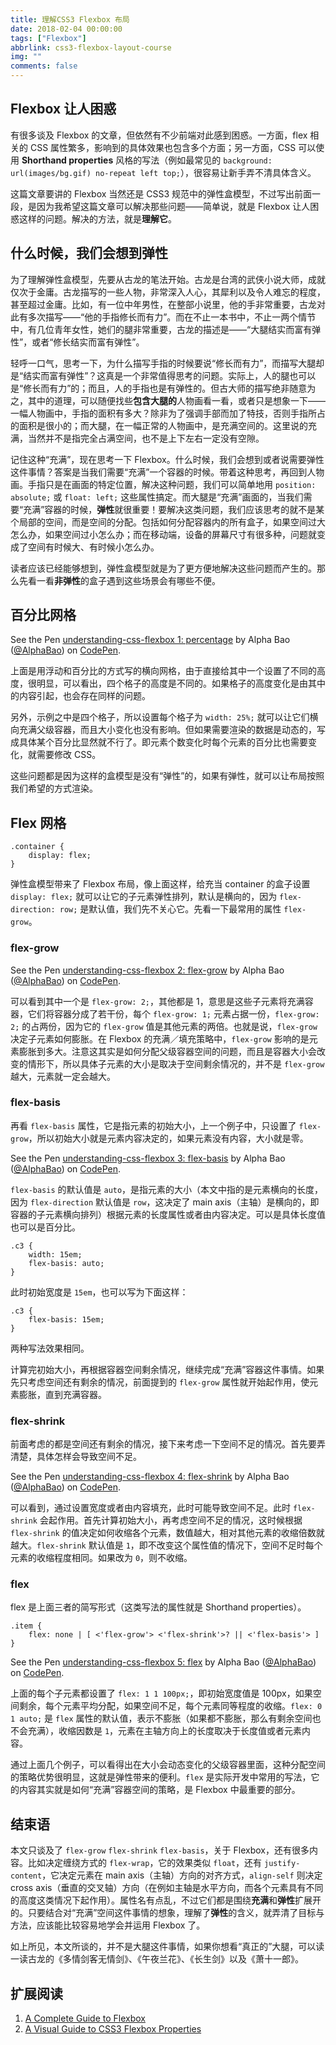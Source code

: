```yaml
---
title: 理解CSS3 Flexbox 布局
date: 2018-02-04 00:00:00
tags: ["Flexbox"]
abbrlink: css3-flexbox-layout-course
img: ""
comments: false
---
```


## Flexbox 让人困惑

有很多谈及 Flexbox 的文章，但依然有不少前端对此感到困惑。一方面，flex 相关的 CSS 属性繁多，影响到的具体效果也包含多个方面；另一方面，CSS 可以使用 **Shorthand properties** 风格的写法（例如最常见的 `background: url(images/bg.gif) no-repeat left top;`），很容易让新手弄不清具体含义。


这篇文章要讲的 Flexbox 当然还是 CSS3 规范中的弹性盒模型，不过写出前面一段，是因为我希望这篇文章可以解决那些问题——简单说，就是 Flexbox 让人困惑这样的问题。解决的方法，就是**理解它**。




## 什么时候，我们会想到弹性

为了理解弹性盒模型，先要从古龙的笔法开始。古龙是台湾的武侠小说大师，成就仅次于金庸。古龙描写的一些人物，非常深入人心，其犀利以及令人难忘的程度，甚至超过金庸。比如，有一位中年男性，在整部小说里，他的手非常重要，古龙对此有多次描写——“他的手指修长而有力”。而在不止一本书中，不止一两个情节中，有几位青年女性，她们的腿非常重要，古龙的描述是——“大腿结实而富有弹性”，或者“修长结实而富有弹性”。


轻呼一口气，思考一下，为什么描写手指的时候要说“修长而有力”，而描写大腿却是“结实而富有弹性”？这真是一个非常值得思考的问题。实际上，人的腿也可以是“修长而有力”的；而且，人的手指也是有弹性的。但古大师的描写绝非随意为之，其中的道理，可以随便找些**包含大腿的**人物画看一看，或者只是想象一下——一幅人物画中，手指的面积有多大？除非为了强调手部而加了特技，否则手指所占的面积是很小的；而大腿，在一幅正常的人物画中，是充满空间的。这里说的充满，当然并不是指完全占满空间，也不是上下左右一定没有空隙。


记住这种“充满”，现在思考一下 Flexbox。什么时候，我们会想到或者说需要弹性这件事情？答案是当我们需要“充满”一个容器的时候。带着这种思考，再回到人物画。手指只是在画面的特定位置，解决这种问题，我们可以简单地用 `position: absolute;` 或 `float: left;` 这些属性搞定。而大腿是“充满”画面的，当我们需要“充满”容器的时候，**弹性**就很重要！要解决这类问题，我们应该思考的就不是某个局部的空间，而是空间的分配。包括如何分配容器内的所有盒子，如果空间过大怎么办，如果空间过小怎么办；而在移动端，设备的屏幕尺寸有很多种，问题就变成了空间有时候大、有时候小怎么办。


读者应该已经能够想到，弹性盒模型就是为了更方便地解决这些问题而产生的。那么先看一看**非弹性**的盒子遇到这些场景会有哪些不便。


## 百分比网格

See the Pen [understanding-css-flexbox 1: percentage](https://codepen.io/AlphaBao/pen/rYpJMx/) by Alpha Bao ([@AlphaBao](https://codepen.io/AlphaBao)) on [CodePen](https://codepen.io).



上面是用浮动和百分比的方式写的横向网格，由于直接给其中一个设置了不同的高度，很明显，可以看出，四个格子的高度是不同的。如果格子的高度变化是由其中的内容引起，也会存在同样的问题。


另外，示例之中是四个格子，所以设置每个格子为 `width: 25%;` 就可以让它们横向充满父级容器，而且大小变化也没有影响。但如果需要渲染的数据是动态的，写成具体某个百分比显然就不行了。即元素个数变化时每个元素的百分比也需要变化，就需要修改 CSS。



这些问题都是因为这样的盒模型是没有“弹性”的，如果有弹性，就可以让布局按照我们希望的方式渲染。



## Flex 网格

```
.container {
	display: flex;
}
```

弹性盒模型带来了 Flexbox 布局，像上面这样，给充当 container 的盒子设置 `display: flex;` 就可以让它的子元素弹性排列，默认是横向的，因为 `flex-direction: row;` 是默认值，我们先不关心它。先看一下最常用的属性 `flex-grow`。



### flex-grow

See the Pen [understanding-css-flexbox 2: flex-grow](https://codepen.io/AlphaBao/pen/pdpKOj/) by Alpha Bao ([@AlphaBao](https://codepen.io/AlphaBao)) on [CodePen](https://codepen.io).



可以看到其中一个是 `flex-grow: 2;`，其他都是 1，意思是这些子元素将充满容器，它们将容器分成了若干份，每个 `flex-grow: 1;` 元素占据一份，`flex-grow: 2;` 的占两份，因为它的 `flex-grow` 值是其他元素的两倍。也就是说，`flex-grow` 决定子元素如何膨胀。在 Flexbox 的充满／填充策略中，`flex-grow` 影响的是元素膨胀到多大。注意这其实是如何分配父级容器空间的问题，而且是容器大小会改变的情形下，所以具体子元素的大小是取决于空间剩余情况的，并不是 `flex-grow` 越大，元素就一定会越大。



### flex-basis

再看 `flex-basis` 属性，它是指元素的初始大小，上一个例子中，只设置了 `flex-grow`，所以初始大小就是元素内容决定的，如果元素没有内容，大小就是零。



See the Pen [understanding-css-flexbox 3: flex-basis](https://codepen.io/AlphaBao/pen/ZavjGK/) by Alpha Bao ([@AlphaBao](https://codepen.io/AlphaBao)) on [CodePen](https://codepen.io).



`flex-basis` 的默认值是 `auto`，是指元素的大小（本文中指的是元素横向的长度，因为 `flex-direction` 默认值是 `row`，这决定了 main axis（主轴）是横向的，即容器的子元素横向排列）根据元素的长度属性或者由内容决定。可以是具体长度值也可以是百分比。



```
.c3 {
	width: 15em;
	flex-basis: auto;
}
```

此时初始宽度是 `15em`，也可以写为下面这样：



```
.c3 {
	flex-basis: 15em;
}
```

两种写法效果相同。



计算完初始大小，再根据容器空间剩余情况，继续完成“充满”容器这件事情。如果先只考虑空间还有剩余的情况，前面提到的 `flex-grow` 属性就开始起作用，使元素膨胀，直到充满容器。



### flex-shrink

前面考虑的都是空间还有剩余的情况，接下来考虑一下空间不足的情况。首先要弄清楚，具体怎样会导致空间不足。



See the Pen [understanding-css-flexbox 4: flex-shrink](https://codepen.io/AlphaBao/pen/OOzwQM/) by Alpha Bao ([@AlphaBao](https://codepen.io/AlphaBao)) on [CodePen](https://codepen.io).



可以看到，通过设置宽度或者由内容填充，此时可能导致空间不足。此时 `flex-shrink` 会起作用。首先计算初始大小，再考虑空间不足的情况，这时候根据 `flex-shrink` 的值决定如何收缩各个元素，数值越大，相对其他元素的收缩倍数就越大。`flex-shrink` 默认值是 `1`，即不改变这个属性值的情况下，空间不足时每个元素的收缩程度相同。如果改为 `0`，则不收缩。



### flex

flex 是上面三者的简写形式（这类写法的属性就是 Shorthand properties）。



```
.item {
	flex: none | [ <'flex-grow'> <'flex-shrink'>? || <'flex-basis'> ]
}
```

See the Pen [understanding-css-flexbox 5: flex](https://codepen.io/AlphaBao/pen/MOrBZV/) by Alpha Bao ([@AlphaBao](https://codepen.io/AlphaBao)) on [CodePen](https://codepen.io).



上面的每个子元素都设置了 `flex: 1 1 100px;`，即初始宽度值是 100px，如果空间剩余，每个元素平均分配，如果空间不足，每个元素同等程度的收缩。`flex: 0 1 auto;` 是 `flex` 属性的默认值，表示不膨胀（如果都不膨胀，那么有剩余空间也不会充满），收缩因数是 `1`，元素在主轴方向上的长度取决于长度值或者元素内容。



通过上面几个例子，可以看得出在大小会动态变化的父级容器里面，这种分配空间的策略优势很明显，这就是弹性带来的便利。`flex` 是实际开发中常用的写法，它的内容其实就是如何“充满”容器空间的策略，是 Flexbox 中最重要的部分。



## 结束语

本文只谈及了 `flex-grow` `flex-shrink` `flex-basis`，关于 Flexbox，还有很多内容。比如决定缠绕方式的 `flex-wrap`，它的效果类似 `float`，还有 `justify-content`，它决定元素在 main axis（主轴）方向的对齐方式，`align-self` 则决定 cross axis（垂直的交叉轴）方向（在例如主轴是水平方向，而各个元素具有不同的高度这类情况下起作用）。属性名有点乱，不过它们都是围绕**充满**和**弹性**扩展开的。只要结合对“充满”空间这件事情的想象，理解了**弹性**的含义，就弄清了目标与方法，应该能比较容易地学会并运用 Flexbox 了。



如上所见，本文所谈的，并不是大腿这件事情，如果你想看“真正的”大腿，可以读一读古龙的《多情剑客无情剑》、《午夜兰花》、《长生剑》以及《萧十一郎》。



## 扩展阅读
1.  [A Complete Guide to Flexbox](https://css-tricks.com/snippets/css/a-guide-to-flexbox/)
2.  [A Visual Guide to CSS3 Flexbox Properties](https://scotch.io/tutorials/a-visual-guide-to-css3-flexbox-properties)

